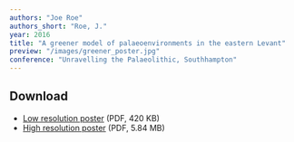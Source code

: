 ```yaml
---
authors: "Joe Roe"
authors_short: "Roe, J."
year: 2016
title: "A greener model of palaeoenvironments in the eastern Levant"
preview: "/images/greener_poster.jpg"
conference: "Unravelling the Palaeolithic, Southhampton"
---
```


## Download

* [Low resolution poster](/pdf/Poster_Unravelling2016_small.pdf) (PDF, 420 KB)
* [High resolution poster](/pdf/Poster_Unravelling2016.pdf) (PDF, 5.84 MB)
